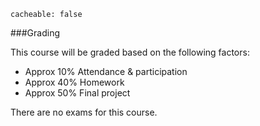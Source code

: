 ```
cacheable: false
```

###Grading

This course will be graded based on the following factors:

* Approx 10% Attendance & participation
* Approx 40% Homework
* Approx 50% Final project

There are no exams for this course.

